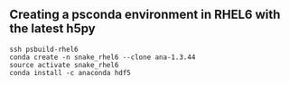 



## Creating a psconda environment in RHEL6 with the latest h5py

```
ssh psbuild-rhel6
conda create -n snake_rhel6 --clone ana-1.3.44
source activate snake_rhel6
conda install -c anaconda hdf5
```